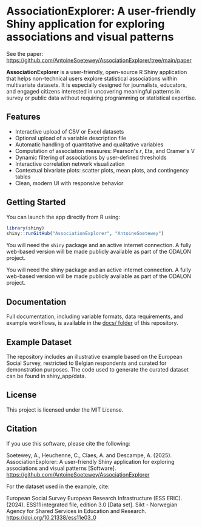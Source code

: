 # AssociationExplorer: A user-friendly Shiny application for exploring associations and visual patterns


See the paper: https://github.com/AntoineSoetewey/AssociationExplorer/tree/main/paper


**AssociationExplorer** is a user-friendly, open-source R Shiny application that helps non-technical users explore statistical associations within multivariate datasets. It is especially designed for journalists, educators, and engaged citizens interested in uncovering meaningful patterns in survey or public data without requiring programming or statistical expertise.

## Features

- Interactive upload of CSV or Excel datasets
- Optional upload of a variable description file
- Automatic handling of quantitative and qualitative variables
- Computation of association measures: Pearson's *r*, Eta, and Cramer's V
- Dynamic filtering of associations by user-defined thresholds
- Interactive correlation network visualization
- Contextual bivariate plots: scatter plots, mean plots, and contingency tables
- Clean, modern UI with responsive behavior

## Getting Started

You can launch the app directly from R using:

```r
library(shiny)
shiny::runGitHub("AssociationExplorer", "AntoineSoetewey")
```

You will need the `shiny` package and an active internet connection. A fully web-based version will be made publicly available as part of the ODALON project.

You will need the shiny package and an active internet connection. A fully web-based version will be made publicly available as part of the ODALON project.

## Documentation

Full documentation, including variable formats, data requirements, and example workflows, is available in the [docs/ folder](https://github.com/AntoineSoetewey/AssociationExplorer/tree/main/documentation) of this repository.

## Example Dataset

The repository includes an illustrative example based on the European Social Survey, restricted to Belgian respondents and curated for demonstration purposes. The code used to generate the curated dataset can be found in shiny_app/data.

## License

This project is licensed under the MIT License.

## Citation

If you use this software, please cite the following:

Soetewey, A., Heuchenne, C., Claes, A. and Descampe, A. (2025). AssociationExplorer: A user-friendly Shiny application for exploring associations and visual patterns [Software]. https://github.com/AntoineSoetewey/AssociationExplorer

For the dataset used in the example, cite:

European Social Survey European Research Infrastructure (ESS ERIC). (2024). ESS11 integrated file, edition 3.0 [Data set]. Sikt - Norwegian Agency for Shared Services in Education and Research. https://doi.org/10.21338/ess11e03_0